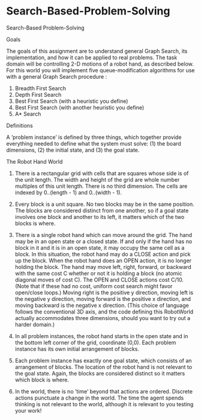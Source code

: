 # Search-Based-Problem-Solving
Search-Based Problem-Solving

Goals
 
The goals of this assignment are to understand general Graph Search, its implementation, and how it can be applied to real problems. The task domain will be controlling 2-D motions of a robot hand, as described below.  For this world you will implement five queue-modification algorithms for use with a general Graph Search procedure :
 
1.    Breadth First Search
2.    Depth First Search
3.    Best First Search (with a heuristic you define)
4.    Best First Search (with another heuristic you define)
5.    A* Search

Definitions
 
A ’problem instance’ is defined by three things, which together provide everything needed to define what the system must solve:   (1) the board dimensions, (2) the initial state, and (3) the goal state.
 
 
The Robot Hand World
 
1. There is a rectangular grid with cells that are squares whose side is of the unit length. The width and height of the grid are whole number multiples of this unit length. There is no third dimension. The cells are indexed by 0..(length - 1) and 0..(width - 1).
 
2. Every block is a unit square. No two blocks may be in the same position. The blocks are considered distinct from one another, so if a goal state involves one block and another to its left, it matters which of the two blocks is where.
 
3. There is a single robot hand which can move around the grid. The hand may be in an open state or a closed state. If and only if the hand has no block in it and it is in an open state, it may occupy the same cell as a block. In this situation, the robot hand may do a CLOSE action and pick up the block. When the robot hand does an OPEN action, it is no longer holding the block. The hand may move left, right, forward, or backward with the same cost C whether or not it is holding a block (no atomic diagonal moves of cost C). The OPEN and CLOSE actions cost C/10.  (Note that if these had no cost, uniform cost search might favor open/close loops.) Moving right is the positive y direction, moving left is the negative y direction, moving forward is the positive x direction, and moving backward is the negative x direction. (This choice of language follows the conventional 3D axis, and the code defining this RobotWorld actually accommodates three dimensions, should you want to try out a harder domain.) 
 
4. In all problem instances, the robot hand starts in the open state and in the bottom left corner of the grid, coordinate (0,0). Each problem instance has its own initial arrangement of blocks.
 
5. Each problem instance has exactly one goal state, which consists of an arrangement of blocks. The location of the robot hand is not relevant to the goal state. Again, the blocks are considered distinct so it matters which block is where.
 
6. In the world, there is no ’time’ beyond that actions are ordered. Discrete actions punctuate a change in the world. The time the agent spends thinking is not relevant to the world, although it is relevant to you testing your work!
 
  
  
